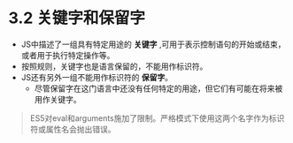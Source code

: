 # 3.2 关键字和保留字

- JS中描述了一组具有特定用途的 __关键字__ ,可用于表示控制语句的开始或结束，或者用于执行特定操作等。
- 按照规则，关键字也是语言保留的，不能用作标识符。
- JS还有另外一组不能用作标识符的 __保留字__。
  - 尽管保留字在这门语言中还没有任何特定的用途，但它们有可能在将来被用作关键字。

> ES5对eval和arguments施加了限制。严格模式下使用这两个名字作为标识符或属性名会抛出错误。